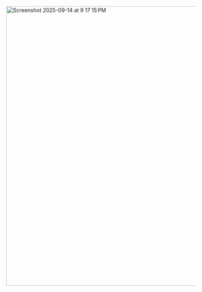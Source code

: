<img width="1273" height="743" alt="Screenshot 2025-09-14 at 9 17 15 PM" src="https://github.com/user-attachments/assets/f3eab5e4-cfcb-4c1f-89f2-e40cd1019dbd" />
